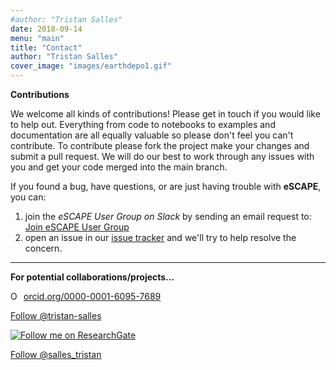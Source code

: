 ```yaml
---
#author: "Tristan Salles"
date: 2018-09-14
menu: "main"
title: "Contact"
author: "Tristan Salles"
cover_image: "images/earthdepo1.gif"
---
```

<script type="text/javascript" src="https://platform.linkedin.com/badges/js/profile.js" async defer></script>

<!-- Place this tag in your head or just before your close body tag. -->
<script async defer src="https://buttons.github.io/buttons.js"></script>

**Contributions**

We welcome all kinds of contributions! Please get in touch if you would like to help out. Everything from code to notebooks to examples and documentation are all equally valuable so please don't feel you can't contribute. To contribute please fork the project make your changes and submit a pull request. We will do our best to work through any issues with you and get your code merged into the main branch.

If you found a bug, have questions, or are just having trouble with **eSCAPE**, you can:

1. join the _eSCAPE User Group on Slack_ by sending an email request to: <a href="MAILTO:tristan.salles@sydney.edu.au?subject=eSCAPE User Group&body=Please send me an invite to join the eSCAPE User Group">Join eSCAPE User Group</a>
2. open an issue in our [issue tracker](https://github.com/Geodels/eSCAPE/issues/new) and we'll try to help resolve the concern.

***

**For potential collaborations/projects...**

<div itemscope itemtype="https://schema.org/Person"><a itemprop="sameAs" content="https://orcid.org/0000-0001-6095-7689" href="https://orcid.org/0000-0001-6095-7689" target="orcid.widget" rel="noopener noreferrer" style="vertical-align:top;"><img src="https://orcid.org/sites/default/files/images/orcid_16x16.png" style="width:1em;margin-right:.5em;" alt="ORCID iD icon">orcid.org/0000-0001-6095-7689</a></div>

<!-- Place this tag where you want the button to render. -->
<a class="github-button" href="https://github.com/tristan-salles" data-size="large" data-show-count="true" aria-label="@tristan-salles on GitHub">Follow @tristan-salles</a>

<a title="Find me on ResearchGate" href="https://www.researchgate.net/profile/Tristan_Salles?cp=shp"><img src="https://www.researchgate.net/images/public/profile_share_badge.png" alt="Follow me on ResearchGate" /></a>

<a href="https://twitter.com/salles_tristan" class="twitter-follow-button" data-show-count="false">Follow @salles_tristan</a><script async src="https://platform.twitter.com/widgets.js" charset="utf-8"></script>


<!-- <div class="LI-profile-badge"  data-version="v1" data-size="medium" data-locale="en_US" data-type="horizontal" data-theme="light" data-vanity="sallestristan"><a class="LI-simple-link" href='https://au.linkedin.com/in/sallestristan?trk=profile-badge'>Tristan Salles</a></div> -->
